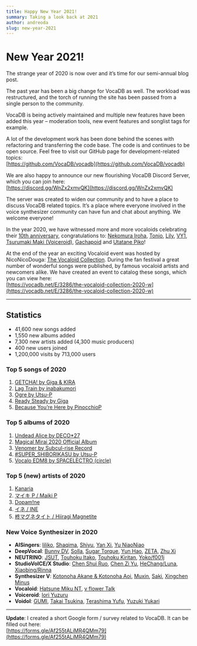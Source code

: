 ```yaml
---
title: Happy New Year 2021!
summary: Taking a look back at 2021
author: andreoda
slug: new-year-2021
---
```


# New Year 2021!

The strange year of 2020 is now over and it’s time for our semi-annual blog post.

The past year has been a big change for VocaDB as well. The workload was restructured, and the torch of running the site has been passed from a single person to the community.

VocaDB is being actively maintained and multiple new features have been added this year – moderation tools, new event features and songlist tags for example.

A lot of the development work has been done behind the scenes with refactoring and transferring the code base. The code is and continues to be open source. Feel free to visit our GitHub page for development-related topics:  
[https://github.com/VocaDB/vocadb](https://github.com/VocaDB/vocadb)

We are also happy to announce our new flourishing VocaDB Discord Server, which you can join here:  
[https://discord.gg/WnZx2xmvQK](https://discord.gg/WnZx2xmvQK)

The server was created to widen our community and to have a place to discuss VocaDB related topics. It’s a place where everyone involved in the voice synthesizer community can have fun and chat about anything. We welcome everyone!

In the year 2020, we have witnessed more and more vocaloids celebrating their [10th anniversary](https://vocadb.net/T/6828/10th-birthday), congratulations to: [Nekomura Iroha](https://vocadb.net/Ar/77), [Tonio](https://vocadb.net/Ar/390), [Lily](https://vocadb.net/Ar/139), [VY1](https://vocadb.net/Ar/117), [Tsurumaki Maki (Voiceroid)](https://vocadb.net/Ar/2053), [Gachapoid](https://vocadb.net/Ar/247) and [Utatane Piko](https://vocadb.net/Ar/248)!

At the end of the year an exciting Vocaloid event was hosted by NicoNicoDouga: [The Vocaloid Collection](https://vocaloid-collection.jp/). During the fan festival a great number of wonderful songs were published, by famous vocaloid artists and newcomers alike. We have created an event to catalog these songs, which you can view here:  
[https://vocadb.net/E/3286/the-vocaloid-collection-2020-w](https://vocadb.net/E/3286/the-vocaloid-collection-2020-w)

---

## Statistics

- 41,600 new songs added
- 1,550 new albums added
- 7,300 new artists added (4,300 music producers)
- 400 new users joined
- 1,200,000 visits by 713,000 users

### Top 5 songs of 2020

1. [GETCHA! by Giga & KIRA](https://vocadb.net/S/293881)
2. [Lag Train by inabakumori](https://vocadb.net/S/288238)
3. [Ogre by Utsu-P](https://vocadb.net/S/301147)
4. [Ready Steady by Giga](https://vocadb.net/S/296597)
5. [Because You’re Here by PinocchioP](https://vocadb.net/S/284993)

### Top 5 albums of 2020

1. [Undead Alice by DECO\*27](https://vocadb.net/Al/28721)
2. [Magical Mirai 2020 Official Album](https://vocadb.net/Al/28478)
3. [Venomer by Subcul-rise Record](https://vocadb.net/Al/27862)
4. [#SUPER_SHIBORIKASU by Utsu-P](https://vocadb.net/Al/28264)
5. [Vocalo EDM8 by SPACELECTRO (circle)](https://vocadb.net/Al/28310)

### Top 5 (new) artists of 2020

1. [Kanaria](https://vocadb.net/Ar/80976)
2. [マイキ P / Maiki P](https://vocadb.net/Ar/83417)
3. [Dopam!ne](https://vocadb.net/Ar/79769)
4. [イネ / INE](https://vocadb.net/Ar/80754)
5. [柊マグネタイト / Hiiragi Magnetite](https://vocadb.net/Ar/83243)

### New Voice Synthesizer in 2020

- **AISingers**: [liliko](https://vocadb.net/Ar/79857), [Shaqima](https://vocadb.net/Ar/81599), [Shiyu](https://vocadb.net/Ar/81914), [Yan Xi](https://vocadb.net/Ar/79755), [Yu NiaoNiao](https://vocadb.net/Ar/79631)
- **DeepVocal**: [Bunny DV](https://vocadb.net/Ar/80022), [Solla](https://vocadb.net/Ar/84415), [Sugar Torque](https://vocadb.net/Ar/80480), [Yun Hao](https://vocadb.net/Ar/76475), [ZETA](https://vocadb.net/Ar/81568), [Zhu Xi](https://vocadb.net/Ar/84838)
- **NEUTRINO**: [JSUT](https://vocadb.net/Ar/83753), [Touhoku Itako](https://vocadb.net/Ar/83511), [Touhoku Kiritan](https://vocadb.net/Ar/79466), [Yoko/f001j](https://vocadb.net/Ar/79499)
- **StudioVoICE/X Studio**: [Chen Shui Ruo](https://vocadb.net/Ar/76408), [Chen Zi Yu](https://vocadb.net/Ar/81900), [HeChang/Luna](https://vocadb.net/Ar/76473), [Xiaobing/Rinna](https://vocadb.net/Ar/80162)
- **Synthesizer V**: [Kotonoha Akane & Kotonoha Aoi](https://vocadb.net/Ar/81912), [Muxin](https://vocadb.net/Ar/76429), [Saki](https://vocadb.net/Ar/81917), [Xingchen Minus](https://vocadb.net/Ar/76428)
- **Vocaloid**: [Hatsune Miku NT](https://vocadb.net/Ar/84429), [v flower Talk](https://vocadb.net/Ar/79867)
- **Voiceroid**: [Iori Yuzuru](https://vocadb.net/Ar/79100)
- **Voidol**: [GUMI](https://vocadb.net/Ar/85252), [Takai Tsukina](https://vocadb.net/Ar/84024), [Terashima Yufu](https://vocadb.net/Ar/84023), [Yuzuki Yukari](https://vocadb.net/Ar/84008)

---

**Update**: I created a short Google form / survey related to VocaDB. It can be filled out here:  
[https://forms.gle/Af255tALiMR4QMm79](https://forms.gle/Af255tALiMR4QMm79)
